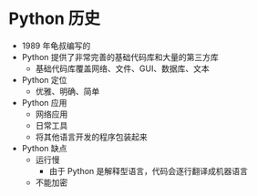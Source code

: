# Python 历史

- 1989 年龟叔编写的
- Python 提供了非常完善的基础代码库和大量的第三方库
  - 基础代码库覆盖网络、文件、GUI、数据库、文本
- Python 定位
  - 优雅、明确、简单
- Python 应用
  - 网络应用
  - 日常工具
  - 将其他语言开发的程序包装起来
- Python 缺点
  - 运行慢
    - 由于 Python 是解释型语言，代码会逐行翻译成机器语言
  - 不能加密
